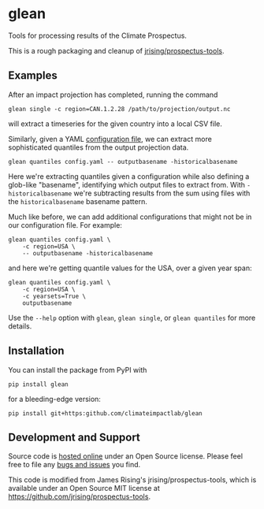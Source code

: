 # glean

Tools for processing results of the Climate Prospectus.

This is a rough packaging and cleanup of [jrising/prospectus-tools](https://github.com/jrising/prospectus-tools).

## Examples

After an impact projection has completed, running the command
```shell
glean single -c region=CAN.1.2.28 /path/to/projection/output.nc
```
will extract a timeseries for the given country into a local CSV file.

Similarly, given a YAML [configuration file](https://github.com/ClimateImpactLab/glean/blob/master/config-docs.md), we can extract more sophisticated quantiles from the output projection data.

```shell
glean quantiles config.yaml -- outputbasename -historicalbasename
```

Here we're extracting quantiles given a configuration while also defining a glob-like "basename", identifying which output files to extract from. With `-historicalbasename` we're subtracting results from the sum using files with the `historicalbasename` basename pattern.

Much like before, we can add additional configurations that might not be in our configuration file. For example:
```shell
glean quantiles config.yaml \ 
    -c region=USA \
    -- outputbasename -historicalbasename
```
and here we're getting quantile values for the USA, over a given year span:
```shell
glean quantiles config.yaml \ 
    -c region=USA \
    -c yearsets=True \
    outputbasename
```
Use the `--help` option with `glean`, `glean single`, or `glean quantiles` for more details.

## Installation

You can install the package from PyPI with
```shell
pip install glean
```
for a bleeding-edge version:
```shell
pip install git+https:github.com/climateimpactlab/glean
```

## Development and Support

Source code is [hosted online](https://github.com/climateimpactlab/glean) under an Open Source license. Please feel free to file any [bugs and issues](https://github.com/ClimateImpactLab/glean) you find. 

This code is modified from James Rising's jrising/prospectus-tools, which is available under an Open Source MIT license at https://github.com/jrising/prospectus-tools.
